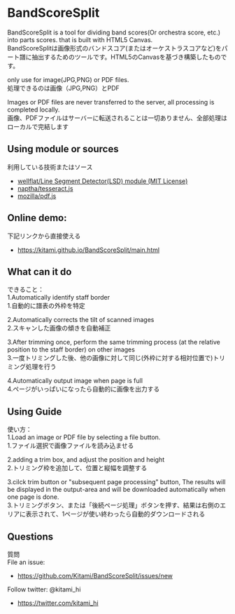 # BandScoreSplit  

BandScoreSplit is a tool for dividing band scores(Or orchestra score, etc.) into parts scores. that is built with HTML5 Canvas.  
BandScoreSplitは画像形式のバンドスコア(またはオーケストラスコアなど)をパート譜に抽出するためのツールです。HTML5のCanvasを基づき構築したものです。

only use for  image(JPG,PNG) or PDF files.  
処理できるのは画像（JPG,PNG）とPDF  

Images or PDF files are never transferred to the server, all processing is completed locally.  
画像、PDFファイルはサーバーに転送されることは一切ありません、全部処理はローカルで完結します  

## Using module or sources  
利用している技術またはソース
+ [wellflat/Line Segment Detector(LSD) module (MIT License)](https://github.com/wellflat/imageprocessing-labs/tree/master/cv/lsd)
+ [naptha/tesseract.js](https://github.com/naptha/tesseract.js)
+ [mozilla/pdf.js](https://github.com/mozilla/pdf.js)

## Online demo:  
下記リンクから直接使える  
+ https://kitami.github.io/BandScoreSplit/main.html  

## What can it do  
できること：  
1.Automatically identify staff border  
1.自動的に譜表の外枠を特定  

2.Automatically corrects the tilt of scanned images  
2.スキャンした画像の傾きを自動補正  

3.After trimming once, perform the same trimming process (at the relative position to the staff border) on other images  
3.一度トリミングした後、他の画像に対して同じ(外枠に対する相対位置で)トリミング処理を行う  

4.Automatically output image when page is full  
4.ページがいっぱいになったら自動的に画像を出力する  

## Using Guide  
使い方：   
1.Load an image or PDF file by selecting a file button.  
1.ファイル選択で画像ファイルを読み込ませる  

2.adding a trim box, and adjust the position and height  
2.トリミング枠を追加して、位置と縦幅を調整する  

3.cilck trim button or "subsequent page processing" button, The results will be displayed in the output-area and will be downloaded automatically when one page is done.  
3.トリミングボタン、または「後続ページ処理」ボタンを押す、結果は右側のエリアに表示されて、1ページが使い終わったら自動的ダウンロードされる  

## Questions  
質問  
File an issue:
+ https://github.com/Kitami/BandScoreSplit/issues/new

Follow twitter: @kitami_hi
+ https://twitter.com/kitami_hi

